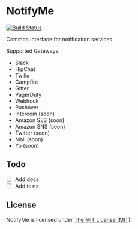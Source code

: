 # NotifyMe

[![Build Status](https://img.shields.io/travis/notifymehq/notifyme.svg?style=flat-square)](https://travis-ci.org/notifymehq/notifyme)

Common interface for notification services.

Supported Gateways:
* Slack
* HipChat
* Twilio
* Campfire
* Gitter
* PagerDuty
* Webhook
* Pushover
* Intercom (soon)
* Amazon SES (soon)
* Amazon SNS (soon)
* Twitter (soon)
* Mail (soon)
* Yo (soon)

## Todo

- [ ] Add docs
- [ ] Add tests

## License

NotifyMe is licensed under [The MIT License (MIT)](LICENSE).
